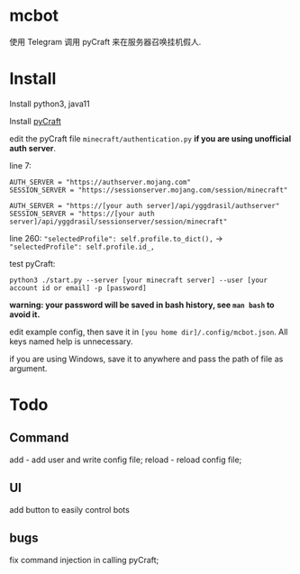 # mcbot
使用 Telegram 调用 pyCraft 来在服务器召唤挂机假人.

# Install
Install python3, java11

Install [pyCraft](https://github.com/ammaraskar/pyCraft)

edit the pyCraft file `minecraft/authentication.py` **if you are using unofficial auth server**.

line 7:
```
AUTH_SERVER = "https://authserver.mojang.com"
SESSION_SERVER = "https://sessionserver.mojang.com/session/minecraft"
```
```
AUTH_SERVER = "https://[your auth server]/api/yggdrasil/authserver"
SESSION_SERVER = "https://[your auth server]/api/yggdrasil/sessionserver/session/minecraft"
```

line 260: `"selectedProfile": self.profile.to_dict(),` -> `"selectedProfile": self.profile.id_,`

test pyCraft:
```
python3 ./start.py --server [your minecraft server] --user [your account id or email] -p [password]
```

**warning: your password will be saved in bash history, see `man bash` to avoid it.**

edit example config, then save it in `[you home dir]/.config/mcbot.json`.
All keys named help is unnecessary.

if you are using Windows, save it to anywhere and pass the path of file as argument.

# Todo
## Command
add - add user and write config file;
reload - reload config file;
## UI
add button to easily control bots

## bugs
fix command injection in calling pyCraft;
